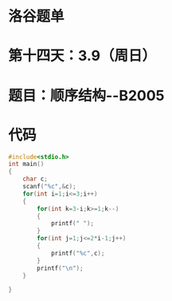 # 洛谷题单

# 第十四天：3.9（周日）
# 题目：顺序结构--B2005

# 代码
```C
#include<stdio.h>
int main()
{
    char c;
    scanf("%c",&c);
    for(int i=1;i<=3;i++)
    {
        for(int k=3-i;k>=1;k--)
        {
            printf(" ");
        }
        for(int j=1;j<=2*i-1;j++)
        {
            printf("%c",c);
        }
        printf("\n");
    }

}
```